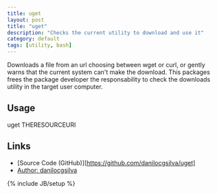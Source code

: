 ```yaml
---
title: uget
layout: post
title: "uget"
description: "Checks the current utility to download and use it"
category: default
tags: [utility, bash]
---
```

Downloads a file from an url choosing between wget or curl, or gently warns that the current system can't make the download. This packages frees the package developer the responsability to check the downloads utility in the target user computer.
## Usage
uget THERESOURCEURI
## Links
* [Source Code (GitHub)][https://github.com/danilocgsilva/uget]
* [Author: danilocgsilva](http://danilocgsilva.me)

{% include JB/setup %}
